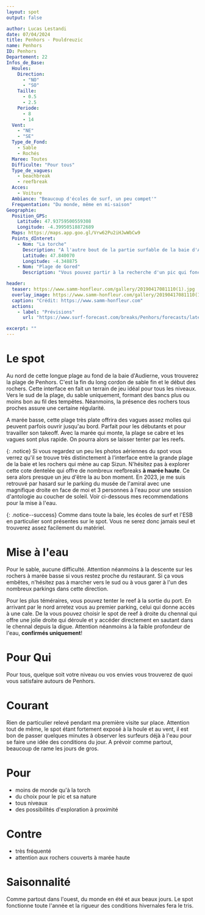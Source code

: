 ```yaml
---
layout: spot
output: false

author: Lucas Lestandi
date: 07/04/2024
title: Penhors - Pouldreuzic
name: Penhors
ID: Penhors
Departement: 22
Infos_de_Base:
  Houles:
    Direction:
      - "NO"
      - "SO"
    Taille:
      - 0.5
      - 2.5
    Periode:
      - 8
      - 14
  Vent:
    - "NE"
    - "SE"
  Type_de_Fond:
    - Sable
    - Rochés
  Maree: Toutes
  Difficulte: "Pour tous"
  Type_de_vagues:
    - beachbreak
    - reefbreak
  Acces:
    - Voiture
  Ambiance: "Beaucoup d'écoles de surf, un peu compet'"
  Frequentation: "Du monde, même en mi-saison"
Geographie:
  Position_GPS:
    Latitude: 47.93759500559308
    Longitude: -4.39950518872689
  Maps: https://maps.app.goo.gl/Vrw62Pu2iHJwWbCw9
  Points_dInteret:
    - Nom: "La torche"
      Description: "A l'autre bout de la partie surfable de la baie d'Audierne, le spot renommé de la pointe de la Torche"
      Latitude: 47.840070
      Longitude: -4.348875
    - Nom: "Plage de Gored"
      Description: "Vous pouvez partir à la recherche d'un pic qui fonctionne (à marée haute) le long de la route cotière jusqu'à la plage de Gored. Attention, reef uniquement!"

header: 
  teaser: https://www.samm-honfleur.com/gallery/20190417081110(1).jpg
  overlay_image: https://www.samm-honfleur.com/gallery/20190417081110(1).jpg
  caption: "Crédit: https://www.samm-honfleur.com"
  actions:
    - label: "Prévisions"
      url: "https://www.surf-forecast.com/breaks/Penhors/forecasts/latest/six_day"

excerpt: ""
---
```


# Le spot
Au nord de cette longue plage au fond de la baie d'Audierne, vous trouverez la plage de Penhors. C'est la fin du long cordon de sable fin et le début des rochers. Cette interface en fait un terrain de jeu idéal pour tous les niveaux. 
Vers le sud de la plage, du sable uniquement, formant des bancs plus ou moins bon au fil des tempêtes. Néanmoins, la présence des rochers tous proches assure une certaine régularité. 

A marée basse, cette plage très plate offrira des vagues assez molles qui peuvent parfois ouvrir jusqu'au bord. Parfait pour les débutants et pour travailler son takeoff. Avec la marée qui monte, la plage se cabre et les vagues sont plus rapide. On pourra alors se laisser tenter par les reefs.

{: .notice}
Si vous regardez un peu les photos aériennes du spot vous verrez qu'il se trouve très distinctement à l'interface entre la grande plage de la baie et les rochers qui mène au cap Sizun. N'hésitez pas à explorer cette cote dentelée qui offre de nombreux reefbreaks **à marée haute**. Ce sera alors presque un jeu d'être la au bon moment. En 2023, je me suis retrouvé par hasard sur le parking du musée de l'amiral avec une magnifique droite en face de moi et 3 personnes à l'eau pour une session d'antologie au coucher de soleil. Voir ci-dessous mes recommendations pour la mise à l'eau.

{: .notice--success}
Comme dans toute la baie, les écoles de surf et l'ESB en particulier sont présentes sur le spot. Vous ne serez donc jamais seul et trouverez assez facilement du matériel. 

# Mise à l'eau
Pour le sable, aucune difficulté. Attention néanmoins à la descente sur les rochers à marée basse si vous restez proche du restaurant. Si ça vous embêtes, n'hésitez pas à marcher vers le sud ou à vous garer à l'un des nombreux parkings dans cette direction.

Pour les plus téméraires, vous pouvez tenter le reef à la sortie du port. En arrivant par le nord arretez vous au premier parking, celui qui donne accès à une cale. De la vous pouvez choisir le spot de reef à droite du chennal qui offre une jolie droite qui déroule et y accéder directement en sautant dans le chennal depuis la digue. Attention néanmoins à la faible profondeur de l'eau, **confirmés uniquement**!

# Pour Qui
Pour tous, quelque soit votre niveau ou vos envies vous trouverez de quoi vous satisfaire autours de Penhors.

# Courant
Rien de particulier relevé pendant ma première visite sur place. Attention tout de même, le spot étant fortement exposé à la houle et au vent, il est bon de passer quelques minutes à observer les surfeurs déjà à l'eau pour se faire une idée des conditions du jour. A prévoir comme partout, beaucoup de rame les jours de gros.

# Pour
- moins de monde qu'à la torch
- du choix pour le pic et sa nature
- tous niveaux
- des possibilités d'exploration à proximité

# Contre
- très fréquenté
- attention aux rochers couverts à marée haute
  
# Saisonnalité
Comme partout dans l'ouest, du monde en été et aux beaux jours. Le spot fonctionne toute l'année et la rigueur des conditions hivernales fera le tris.